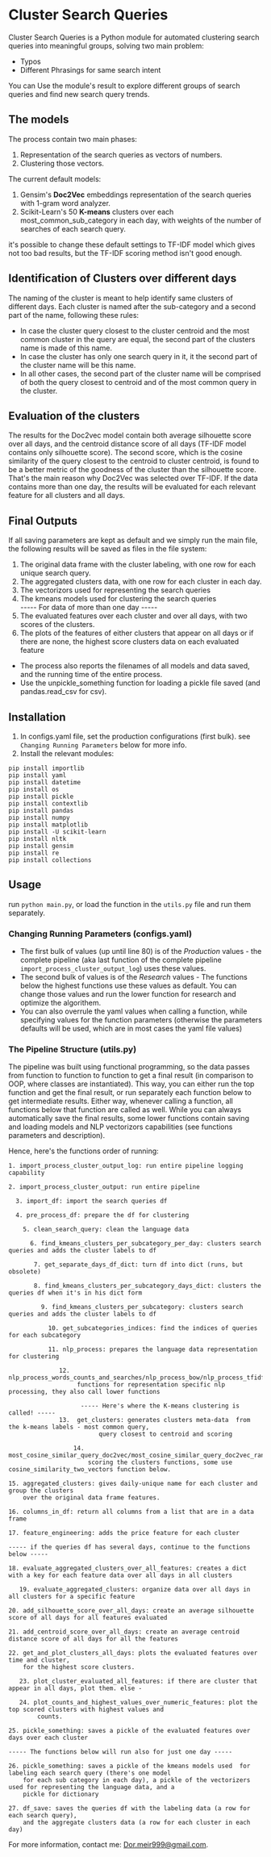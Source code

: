 # Cluster Search Queries

Cluster Search Queries is a Python module for automated clustering search queries into meaningful groups,
 solving two main problem:
* Typos
* Different Phrasings for same search intent

You can Use the module's result to explore different groups of search queries and find new search query trends.

## The models

The process contain two main phases:
1. Representation of the search queries as vectors of numbers.
2. Clustering those vectors.

The current default models:
1. Gensim's **Doc2Vec** embeddings representation of the search queries with 1-gram word analyzer.
2. Scikit-Learn's 50 **K-means** clusters over each most_common_sub_category in each day, 
   with weights of the number of searches of each search query.

it's possible to change these default settings to TF-IDF model which gives not too bad results,
but the TF-IDF scoring method isn't good enough.

## Identification of Clusters over different days

The naming of the cluster is meant to help identify same clusters of different days.
Each cluster is named after the sub-category and a second part of the name, following these rules:
* In case the cluster query closest to the cluster centroid and the most common cluster in the query are equal, the second 
part of the clusters name is made of this name.
* In case the cluster has only one search query in it, it the second part of the cluster name will be this name.
* In all other cases, the second part of the cluster name will be comprised of both the query closest to centroid
and of the most common query in the cluster.

## Evaluation of the clusters

The results for the Doc2vec model contain both average silhouette score over all days, and the centroid distance
score of all days (TF-IDF model contains only silhouette score). The second score, which is the cosine similarity of the
query closest to the centroid to cluster centroid, is found to be a better metric of the goodness of the cluster 
than the silhouette score. That's the main reason why Doc2Vec was selected over TF-IDF.
If the data contains more than one day, the results will be evaluated for each relevant feature for all clusters and
all days.  

## Final Outputs

If all saving parameters are kept as default and we simply run the main file,
the following results will be saved as files in the file system:

1. The original data frame with the cluster labeling, with one row for each unique search query.
2. The aggregated clusters data, with one row for each cluster in each day.
3. The vectorizors used for representing the search queries
4. The kmeans models used for clustering the search queries<br> 
----- For data of more than one day -----<br>
5. The evaluated features over each cluster and over all days, with two scores of the clusters.
6. The plots of the features of either clusters that appear on all days or if there are none,
   the highest score clusters data on each evaluated feature 

* The process also reports the filenames of all models and data saved,
and the running time of the entire process.
* Use the unpickle_something function for loading a pickle file saved (and pandas.read_csv for csv).

## Installation

1. In configs.yaml file, set the production configurations (first bulk). see `Changing Running Parameters` below for more info.
2. Install the relevant modules:

`pip install importlib`<br>
`pip install yaml`<br>
`pip install datetime`<br>
`pip install os`<br>
`pip install pickle`<br>
`pip install contextlib`<br>
`pip install pandas`<br>
`pip install numpy`<br>
`pip install matplotlib`<br>
`pip install -U scikit-learn`<br>
`pip install nltk`<br>
`pip install gensim`<br>
`pip install re`<br>
`pip install collections`<br>

## Usage

run `python main.py`, or load the function in the `utils.py` file and run them separately. 

### Changing Running Parameters (configs.yaml)

* The first bulk of values (up until line 80) is of the *Production* values - 
the complete pipeline (aka last function of the complete pipeline `import_process_cluster_output_log`)
uses these values. 
* The second bulk of values is of the *Research* values -
The functions below the highest functions use these values as default.
You can change those values and run the lower function for research and optimize the algorithem.
* You can also overrule the yaml values when calling a function, while specifying values
for the function parameters (otherwise the parameters defaults will be used,
which are in most cases the yaml file values)

### The Pipeline Structure (utils.py)

The pipeline was built using functional programming, so the data passes
from function to function to function to get a final result (in comparison to OOP, where classes are instantiated).
This way, you can either run the top function and get the final result,
or run separately each function below to get intermediate results. Either way, whenever calling a function,
all functions below that function are called as well. 
While you can always automatically save the final results,
some lower functions contain saving and loading models and NLP vectorizors
 capabilities (see functions parameters and description). 

Hence, here's the functions order of running:


    1. import_process_cluster_output_log: run entire pipeline logging capability

    2. import_process_cluster_output: run entire pipeline
    
      3. import_df: import the search queries df
     
      4. pre_process_df: prepare the df for clustering
      
        5. clean_search_query: clean the language data
        
          6. find_kmeans_clusters_per_subcategory_per_day: clusters search queries and adds the cluster labels to df
          
           7. get_separate_days_df_dict: turn df into dict (runs, but obsolete)
           
           8. find_kmeans_clusters_per_subcategory_days_dict: clusters the queries df when it's in his dict form
           
             9. find_kmeans_clusters_per_subcategory: clusters search queries and adds the cluster labels to df
             
               10. get_subcategories_indices: find the indices of queries for each subcategory
               
               11. nlp_process: prepares the language data representation for clustering
               
                  12.  nlp_process_words_counts_and_searches/nlp_process_bow/nlp_process_tfidf/nlp_process_doc2vec:
                       functions for representation specific nlp processing, they also call lower functions
                        
                        ----- Here's where the K-means clustering is called! -----
                  13.  get_clusters: generates clusters meta-data  from the k-means labels - most common query, 
                             query closest to centroid and scoring
                             
                      14. most_cosine_similar_query_doc2vec/most_cosine_similar_query_doc2vec_rank/most_cosine_similar_vector:
                          scoring the clusters functions, some use cosine_similarity_two_vectors function below.
                          
    15. aggregated_clusters: gives daily-unique name for each cluster and group the clusters
        over the original data frame features.
        
    16. columns_in_df: return all columns from a list that are in a data frame
    
    17. feature_engineering: adds the price feature for each cluster
    
    ----- if the queries df has several days, continue to the functions below -----
    
    18. evaluate_aggregated_clusters_over_all_features: creates a dict with a key for each feature data over all days in all clusters
    
       19. evaluate_aggregated_clusters: organize data over all days in all clusters for a specific feature
       
    20. add_silhouette_score_over_all_days: create an average silhouette score of all days for all features evaluated
    
    21. add_centroid_score_over_all_days: create an average centroid distance score of all days for all the features
    
    22. get_and_plot_clusters_all_days: plots the evaluated features over time and cluster, 
        for the highest score clusters.
        
       23. plot_cluster_evaluated_all_features: if there are cluster that appear in all days, plot them. else - 
       
       24. plot_counts_and_highest_values_over_numeric_features: plot the top scored clusters with highest values and
            counts.
            
    25. pickle_something: saves a pickle of the evaluated features over days over each cluster 
    
    ----- The functions below will run also for just one day -----
    
    26. pickle_something: saves a pickle of the kmeans models used  for labeling each search query (there's one model 
        for each sub category in each day), a pickle of the vectorizers used for representing the language data, and a
        pickle for dictionary 
        
    27. df_save: saves the queries df with the labeling data (a row for each search query),
        and the aggregate clusters data (a row for each cluster in each day) 
     
     
For more information, contact me: Dor.meir999@gmail.com.
